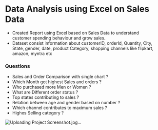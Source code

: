 
# Data Analysis using Excel on Sales Data 

- Created Report using Excel based on Sales Data to understand  customer spending behaviour and grow sales. 
- Dataset consist information about customerID, orderId, Quantity, City, State, gender, date, product Category, shopping channels like flipkart, amazon, myntra etc






### Questions

- Sales and Order Comparison with single chart ?
- Which Month got highest Sales and orders ?
- Who purchased more Men or Women ?
- What are Different order status ?
- Top states contributing to sales ? 
- Relation between age and gender based on number ?
- Which channel contributes to maximum sales ? 
- Highes Selling category ? 

![Uploading Project Screenshot.jpg…]()
